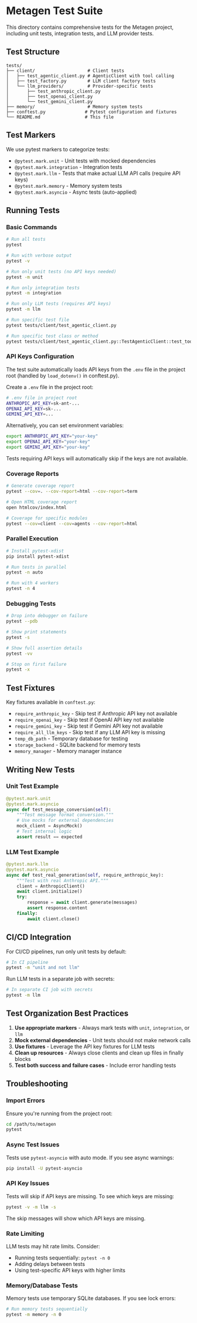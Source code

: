 # Metagen Test Suite

This directory contains comprehensive tests for the Metagen project, including unit tests, integration tests, and LLM provider tests.

## Test Structure

```
tests/
├── client/                    # Client tests
│   ├── test_agentic_client.py # AgenticClient with tool calling
│   ├── test_factory.py        # LLM client factory tests
│   └── llm_providers/         # Provider-specific tests
│       ├── test_anthropic_client.py
│       ├── test_openai_client.py
│       └── test_gemini_client.py
├── memory/                    # Memory system tests
├── conftest.py               # Pytest configuration and fixtures
└── README.md                 # This file
```

## Test Markers

We use pytest markers to categorize tests:

- `@pytest.mark.unit` - Unit tests with mocked dependencies
- `@pytest.mark.integration` - Integration tests  
- `@pytest.mark.llm` - Tests that make actual LLM API calls (require API keys)
- `@pytest.mark.memory` - Memory system tests
- `@pytest.mark.asyncio` - Async tests (auto-applied)

## Running Tests

### Basic Commands

```bash
# Run all tests
pytest

# Run with verbose output
pytest -v

# Run only unit tests (no API keys needed)
pytest -m unit

# Run only integration tests
pytest -m integration

# Run only LLM tests (requires API keys)
pytest -m llm

# Run specific test file
pytest tests/client/test_agentic_client.py

# Run specific test class or method
pytest tests/client/test_agentic_client.py::TestAgenticClient::test_tool_calling_integration
```

### API Keys Configuration

The test suite automatically loads API keys from the `.env` file in the project root (handled by `load_dotenv()` in conftest.py).

Create a `.env` file in the project root:
```bash
# .env file in project root
ANTHROPIC_API_KEY=sk-ant-...
OPENAI_API_KEY=sk-...
GEMINI_API_KEY=...
```

Alternatively, you can set environment variables:
```bash
export ANTHROPIC_API_KEY="your-key"
export OPENAI_API_KEY="your-key"
export GEMINI_API_KEY="your-key"
```

Tests requiring API keys will automatically skip if the keys are not available.

### Coverage Reports

```bash
# Generate coverage report
pytest --cov=. --cov-report=html --cov-report=term

# Open HTML coverage report
open htmlcov/index.html

# Coverage for specific modules
pytest --cov=client --cov=agents --cov-report=html
```

### Parallel Execution

```bash
# Install pytest-xdist
pip install pytest-xdist

# Run tests in parallel
pytest -n auto

# Run with 4 workers
pytest -n 4
```

### Debugging Tests

```bash
# Drop into debugger on failure
pytest --pdb

# Show print statements
pytest -s

# Show full assertion details
pytest -vv

# Stop on first failure
pytest -x
```

## Test Fixtures

Key fixtures available in `conftest.py`:

- `require_anthropic_key` - Skip test if Anthropic API key not available
- `require_openai_key` - Skip test if OpenAI API key not available  
- `require_gemini_key` - Skip test if Gemini API key not available
- `require_all_llm_keys` - Skip test if any LLM API key is missing
- `temp_db_path` - Temporary database for testing
- `storage_backend` - SQLite backend for memory tests
- `memory_manager` - Memory manager instance

## Writing New Tests

### Unit Test Example

```python
@pytest.mark.unit
@pytest.mark.asyncio
async def test_message_conversion(self):
    """Test message format conversion."""
    # Use mocks for external dependencies
    mock_client = AsyncMock()
    # Test internal logic
    assert result == expected
```

### LLM Test Example

```python
@pytest.mark.llm
@pytest.mark.asyncio
async def test_real_generation(self, require_anthropic_key):
    """Test with real Anthropic API."""
    client = AnthropicClient()
    await client.initialize()
    try:
        response = await client.generate(messages)
        assert response.content
    finally:
        await client.close()
```

## CI/CD Integration

For CI/CD pipelines, run only unit tests by default:

```bash
# In CI pipeline
pytest -m "unit and not llm"
```

Run LLM tests in a separate job with secrets:

```bash
# In separate CI job with secrets
pytest -m llm
```

## Test Organization Best Practices

1. **Use appropriate markers** - Always mark tests with `unit`, `integration`, or `llm`
2. **Mock external dependencies** - Unit tests should not make network calls
3. **Use fixtures** - Leverage the API key fixtures for LLM tests
4. **Clean up resources** - Always close clients and clean up files in finally blocks
5. **Test both success and failure cases** - Include error handling tests

## Troubleshooting

### Import Errors

Ensure you're running from the project root:
```bash
cd /path/to/metagen
pytest
```

### Async Test Issues

Tests use `pytest-asyncio` with auto mode. If you see async warnings:
```bash
pip install -U pytest-asyncio
```

### API Key Issues

Tests will skip if API keys are missing. To see which keys are missing:
```bash
pytest -v -m llm -s
```

The skip messages will show which API keys are missing.

### Rate Limiting

LLM tests may hit rate limits. Consider:
- Running tests sequentially: `pytest -n 0`
- Adding delays between tests
- Using test-specific API keys with higher limits

### Memory/Database Tests

Memory tests use temporary SQLite databases. If you see lock errors:
```bash
# Run memory tests sequentially
pytest -m memory -n 0
```